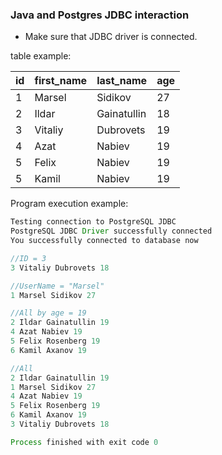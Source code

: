 ### Java and Postgres JDBC interaction 
* Make sure that JDBC driver is connected.

table example:

| id | first_name | last_name   | age         |
|----|------------|-------------|-------------|
| 1  | Marsel     | Sidikov     | 27          |
| 2  | Ildar      | Gainatullin | 18          |
| 3  | Vitaliy    | Dubrovets   | 19          |
| 4  | Azat       | Nabiev      | 19          |
| 5  | Felix      | Nabiev      | 19          |
| 5  | Kamil      | Nabiev      | 19          |


Program execution example: 

```java
Testing connection to PostgreSQL JDBC
PostgreSQL JDBC Driver successfully connected
You successfully connected to database now

//ID = 3
3 Vitaliy Dubrovets 18

//UserName = "Marsel"
1 Marsel Sidikov 27

//All by age = 19
2 Ildar Gainatullin 19
4 Azat Nabiev 19
5 Felix Rosenberg 19
6 Kamil Axanov 19

//All 
2 Ildar Gainatullin 19
1 Marsel Sidikov 27
4 Azat Nabiev 19
5 Felix Rosenberg 19
6 Kamil Axanov 19
3 Vitaliy Dubrovets 18

Process finished with exit code 0
```



 
 